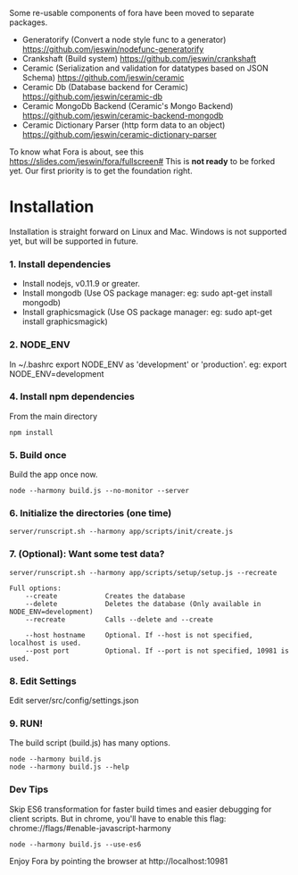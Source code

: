 Some re-usable components of fora have been moved to separate packages.
- Generatorify (Convert a node style func to a generator) https://github.com/jeswin/nodefunc-generatorify
- Crankshaft (Build system) https://github.com/jeswin/crankshaft
- Ceramic (Serialization and validation for datatypes based on JSON Schema) https://github.com/jeswin/ceramic
- Ceramic Db (Database backend for Ceramic) https://github.com/jeswin/ceramic-db
- Ceramic MongoDb Backend (Ceramic's Mongo Backend) https://github.com/jeswin/ceramic-backend-mongodb
- Ceramic Dictionary Parser (http form data to an object) https://github.com/jeswin/ceramic-dictionary-parser

To know what Fora is about, see this https://slides.com/jeswin/fora/fullscreen#
This is __not ready__ to be forked yet. Our first priority is to get the foundation right.

Installation
============
Installation is straight forward on Linux and Mac.
Windows is not supported yet, but will be supported in future.

### 1. Install dependencies
- Install nodejs, v0.11.9 or greater.
- Install mongodb (Use OS package manager: eg: sudo apt-get install mongodb)
- Install graphicsmagick (Use OS package manager: eg: sudo apt-get install graphicsmagick)

### 2. NODE_ENV
In ~/.bashrc export NODE_ENV as 'development' or 'production'. eg: export NODE_ENV=development

### 4. Install npm dependencies
From the main directory
```
npm install

```

### 5. Build once
Build the app once now.
```
node --harmony build.js --no-monitor --server
```

### 6. Initialize the directories (one time)
```
server/runscript.sh --harmony app/scripts/init/create.js
```

### 7. (Optional): Want some test data?
```
server/runscript.sh --harmony app/scripts/setup/setup.js --recreate

Full options:
    --create            Creates the database
    --delete            Deletes the database (Only available in NODE_ENV=development)
    --recreate          Calls --delete and --create

    --host hostname     Optional. If --host is not specified, localhost is used.
    --post port         Optional. If --port is not specified, 10981 is used.
```

### 8. Edit Settings
Edit server/src/config/settings.json

### 9. RUN!
The build script (build.js) has many options.
```
node --harmony build.js
node --harmony build.js --help
```

### Dev Tips
Skip ES6 transformation for faster build times and easier debugging for client scripts.
But in chrome, you'll have to enable this flag: chrome://flags/#enable-javascript-harmony
```
node --harmony build.js --use-es6
```

Enjoy Fora by pointing the browser at http://localhost:10981
